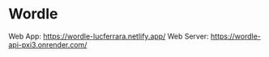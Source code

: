 # Wordle

Web App: <a>https://wordle-lucferrara.netlify.app/</a>
Web Server: <a>https://wordle-api-pxi3.onrender.com/</a>
